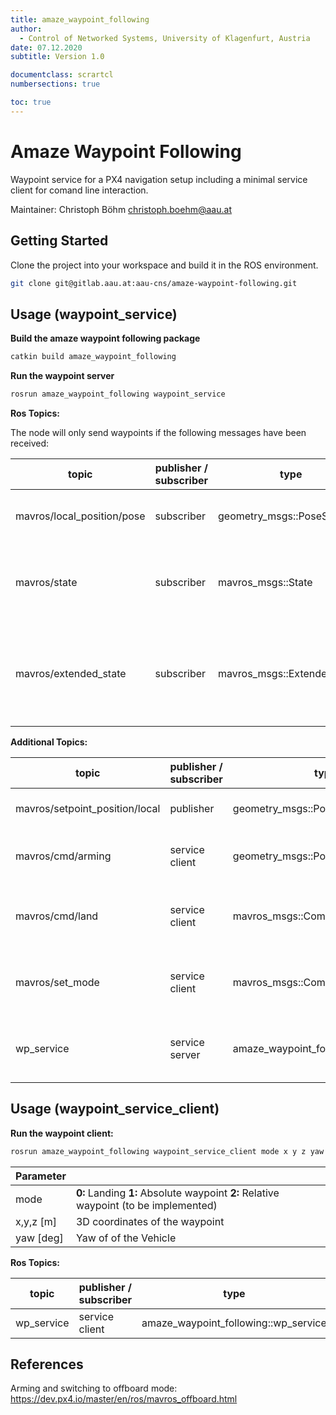 ```yaml
---
title: amaze_waypoint_following
author:
  - Control of Networked Systems, University of Klagenfurt, Austria
date: 07.12.2020
subtitle: Version 1.0

documentclass: scrartcl
numbersections: true

toc: true
---
```


# Amaze Waypoint Following

Waypoint service for a PX4 navigation setup including a minimal service client for comand line interaction.

Maintainer: Christoph Böhm christoph.boehm@aau.at

## Getting Started

Clone the project into your workspace and build it in the ROS environment.
```sh
git clone git@gitlab.aau.at:aau-cns/amaze-waypoint-following.git
```

## Usage (waypoint_service)
**Build the amaze waypoint following package**

```sh
catkin build amaze_waypoint_following
```

**Run the waypoint server**

```sh
rosrun amaze_waypoint_following waypoint_service
```

**Ros Topics:**

The node will only send waypoints if the following messages have been received:

| topic                      | publisher / subscriber | type                       | content                                                      |
| -------------------------- | ---------------------- | -------------------------- | ------------------------------------------------------------ |
| mavros/local_position/pose | subscriber             | geometry_msgs::PoseStamped | Current pose of the vehicle                                  |
| mavros/state               | subscriber             | mavros_msgs::State         | Current state of the vehicle (check if armed)                |
| mavros/extended_state      | subscriber             | mavros_msgs::ExtendedState | Current estended state of the vehicle (check if landed or in air) |

**Additional Topics:**

| topic                          | publisher / subscriber | type                                 | content                                  |
| ------------------------------ | ---------------------- | ------------------------------------ | ---------------------------------------- |
| mavros/setpoint_position/local | publisher              | geometry_msgs::PoseStamped           | Publishing of the waypoint               |
| mavros/cmd/arming              | service client         | geometry_msgs::PoseStamped           | Used for arming the vehicle              |
| mavros/cmd/land                | service client         | mavros_msgs::CommandBool             | Used to send land comand to the vehicle  |
| mavros/set_mode                | service client         | mavros_msgs::CommandTOL              | Used to enable the offboard mode         |
| wp_service                     | service server         | amaze_waypoint_following::wp_service | Own service to receive waypoint requests |

## Usage (waypoint_service_client)
**Run the waypoint client:**

```sh
rosrun amaze_waypoint_following waypoint_service_client mode x y z yaw
```

| Parameter |                                                              |
| --------- | ------------------------------------------------------------ |
| mode      | **0:** Landing **1:** Absolute waypoint **2:** Relative waypoint (to be implemented) |
| x,y,z [m] | 3D coordinates of the waypoint                               |
| yaw [deg] | Yaw of of the Vehicle                                        |

**Ros Topics:**

| topic      | publisher / subscriber | type                                 | content               |
| ---------- | ---------------------- | ------------------------------------ | --------------------- |
| wp_service | service client         | amaze_waypoint_following::wp_service | Requesting a waypoint |

## References

Arming and switching to offboard mode: https://dev.px4.io/master/en/ros/mavros_offboard.html

